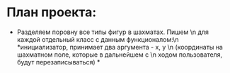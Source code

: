# План проекта:
* Разделяем поровну все типы фигур в шахматаx. Пишем \n
для каждой отдельный класс с данным функционалом:\n
    *инициализатор, принимает два аргумента - x, y \n
    (координаты на шахматном поле, которые в дальнейшем с \n
    ходом пользователя, будут перезаписываться)
    *
